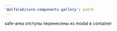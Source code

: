 ```yaml
---
'@alfalab/core-components-gallery': patch
---
```


safe-area отступы перенесены из modal в container
